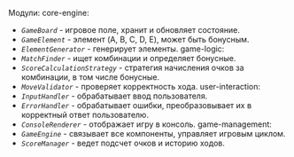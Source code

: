 Модули:
core-engine:
- *`GameBoard`* - игровое поле, хранит и обновляет состояние.
- *`GameElement`* - элемент (A, B, C, D, E), может быть бонусным.
- *`ElementGenerator`* - генерирует элементы.
game-logic:
- *`MatchFinder`* - ищет комбинации и определяет бонусные.
- *`ScoreCalculationStrategy`* - стратегия начисления очков за комбинации, в том числе бонусные.
- *`MoveValidator`* - проверяет корректность хода.
user-interaction:
- *`InputHandler`* - обрабатывает ввод пользователя.
- *`ErrorHandler`* - обрабатывает ошибки, преобразовывает их в корректный ответ пользователю.
- *`ConsoleRenderer`* - отображает игру в консоль.
game-management:
- *`GameEngine`* - связывает все компоненты, управляет игровым циклом.
- *`ScoreManager`* - ведет подсчет очков и историю ходов.